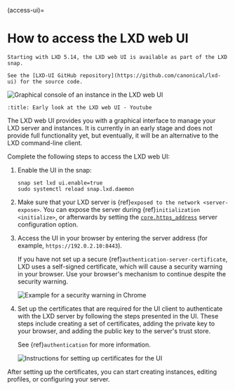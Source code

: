 (access-ui)=
# How to access the LXD web UI

```{note}
Starting with LXD 5.14, the LXD web UI is available as part of the LXD snap.

See the [LXD-UI GitHub repository](https://github.com/canonical/lxd-ui) for the source code.
```

![Graphical console of an instance in the LXD web UI](../images/ui_console.png)

```{youtube} https://www.youtube.com/watch?v=wqEH_d8LC1k
:title: Early look at the LXD web UI - Youtube
```

The LXD web UI provides you with a graphical interface to manage your LXD server and instances.
It is currently in an early stage and does not provide full functionality yet, but eventually, it will be an alternative to the LXD command-line client.

Complete the following steps to access the LXD web UI:

1. Enable the UI in the snap:

       snap set lxd ui.enable=true
       sudo systemctl reload snap.lxd.daemon

1. Make sure that your LXD server is {ref}`exposed to the network <server-expose>`.
   You can expose the server during {ref}`initialization <initialize>`, or afterwards by setting the [`core.https_address`](server-options-core) server configuration option.

1. Access the UI in your browser by entering the server address (for example, `https://192.0.2.10:8443`).

   If you have not set up a secure {ref}`authentication-server-certificate`, LXD uses a self-signed certificate, which will cause a security warning in your browser.
   Use your browser's mechanism to continue despite the security warning.

   ![Example for a security warning in Chrome](../images/ui_security_warning.png
)

1. Set up the certificates that are required for the UI client to authenticate with the LXD server by following the steps presented in the UI.
   These steps include creating a set of certificates, adding the private key to your browser, and adding the public key to the server's trust store.

   See {ref}`authentication` for more information.

   ![Instructions for setting up certificates for the UI](../images/ui_set_up_certificates.png
)

After setting up the certificates, you can start creating instances, editing profiles, or configuring your server.

